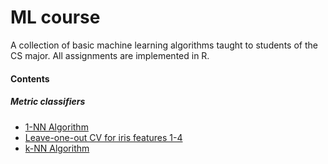 # ML course

A collection of basic machine learning algorithms taught to students of the CS major. All assignments are implemented in R.

#### Contents
##### Metric classifiers
- [1-NN Algorithm](1%20-%20Nearest%20neighbors%20algorithm/)
- [Leave-one-out CV for iris features 1-4](-1%20-%20Fast%20CV%20LOO%20implementation/)
- [k-NN Algorithm](1%20-%20Nearest%20neighbors%20algorithm)

